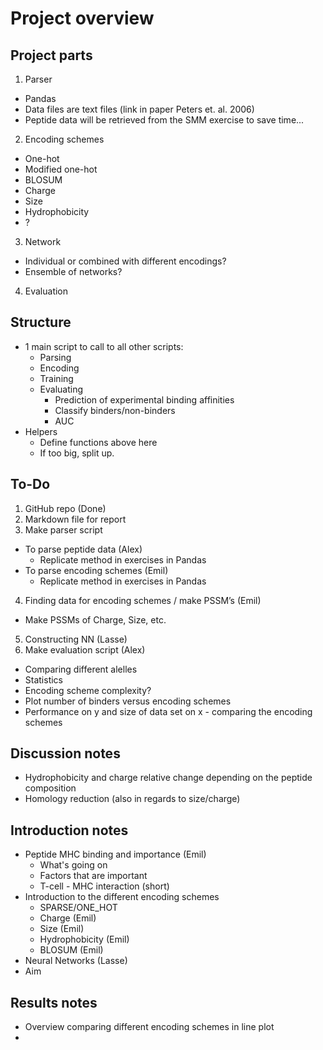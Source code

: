 # Project overview
## Project parts
1. Parser
  * Pandas
  * Data files are text files (link in paper Peters et. al. 2006)
  * Peptide data will be retrieved from the SMM exercise to save time...
2. Encoding schemes
  * One-hot
  * Modified one-hot
  * BLOSUM
  * Charge
  * Size
  * Hydrophobicity
  * ?
3. Network
  * Individual or combined with different encodings?
  * Ensemble of networks?
4. Evaluation

## Structure
- 1 main script to call to all other scripts:
  * Parsing
  * Encoding
  * Training
  * Evaluating
    *  Prediction of experimental binding affinities
    *  Classify binders/non-binders
    *  AUC
- Helpers
  * Define functions above here
  * If too big, split up.

## To-Do
1. GitHub repo (Done)
2. Markdown file for report
3.	Make parser script
  * To parse peptide data (Alex)
    * Replicate method in exercises in Pandas
  * To parse encoding schemes (Emil)
    * Replicate method in exercises in Pandas
4. Finding data for encoding schemes / make PSSM’s (Emil)
  * Make PSSMs of Charge, Size, etc.
5. Constructing NN (Lasse)
6. Make evaluation script (Alex)
 * Comparing different alelles
 * Statistics
 * Encoding scheme complexity?
 * Plot number of binders versus encoding schemes
 * Performance on y and size of data set on x - comparing the encoding schemes 

## Discussion notes
*	Hydrophobicity and charge relative change depending on the peptide composition
*	Homology reduction (also in regards to size/charge)

## Introduction notes
* Peptide MHC binding and importance (Emil)
  * What's going on
  * Factors that are important
  * T-cell - MHC interaction (short)
* Introduction to the different encoding schemes
  * SPARSE/ONE_HOT
  * Charge (Emil)
  * Size (Emil)
  * Hydrophobicity (Emil)
  * BLOSUM (Emil)
* Neural Networks (Lasse)
* Aim
  
## Results notes
* Overview comparing different encoding schemes in line plot
* 
